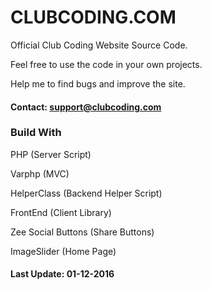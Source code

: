 # CLUBCODING.COM

Official Club Coding Website Source Code.

Feel free to use the code in your own projects.

Help me to find bugs and improve the site.

#### Contact: support@clubcoding.com

### Build With
PHP (Server Script)

Varphp (MVC)

HelperClass (Backend Helper Script)

FrontEnd (Client Library)

Zee Social Buttons (Share Buttons)

ImageSlider (Home Page)

#### Last Update: 01-12-2016